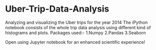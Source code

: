 # Uber-Trip-Data-Analysis
Analyzing and visualizing the Uber trips for the year 2014
The iPython notebook consists of the whole trip data analysis using different kind of histograms and plots.
Packages used:-
1.Numpy
2.Pandas
3.Seaborn

Open using Jupyter notebook for an enhanced scientific experience!
